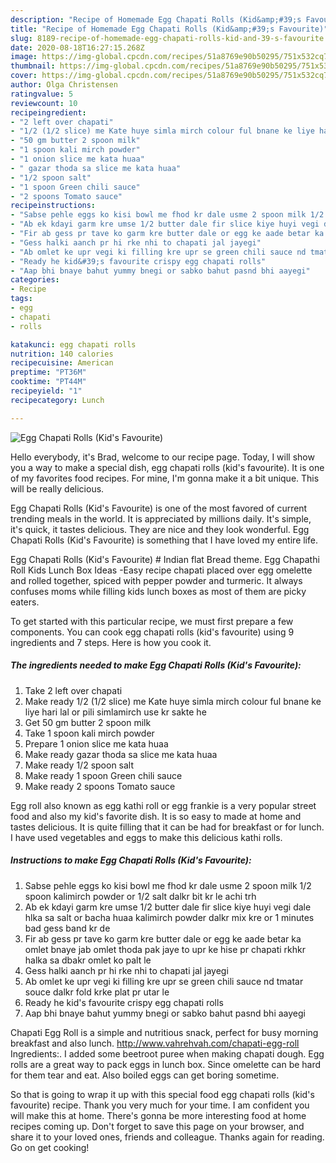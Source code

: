 ```yaml
---
description: "Recipe of Homemade Egg Chapati Rolls (Kid&amp;#39;s Favourite)"
title: "Recipe of Homemade Egg Chapati Rolls (Kid&amp;#39;s Favourite)"
slug: 8189-recipe-of-homemade-egg-chapati-rolls-kid-and-39-s-favourite
date: 2020-08-18T16:27:15.268Z
image: https://img-global.cpcdn.com/recipes/51a8769e90b50295/751x532cq70/egg-chapati-rolls-kids-favourite-recipe-main-photo.jpg
thumbnail: https://img-global.cpcdn.com/recipes/51a8769e90b50295/751x532cq70/egg-chapati-rolls-kids-favourite-recipe-main-photo.jpg
cover: https://img-global.cpcdn.com/recipes/51a8769e90b50295/751x532cq70/egg-chapati-rolls-kids-favourite-recipe-main-photo.jpg
author: Olga Christensen
ratingvalue: 5
reviewcount: 10
recipeingredient:
- "2 left over chapati"
- "1/2 (1/2 slice) me Kate huye simla mirch colour ful bnane ke liye hari lal or pili simlamirch use kr sakte he"
- "50 gm butter 2 spoon milk"
- "1 spoon kali mirch powder"
- "1 onion slice me kata huaa"
- " gazar thoda sa slice me kata huaa"
- "1/2 spoon salt"
- "1 spoon Green chili sauce"
- "2 spoons Tomato sauce"
recipeinstructions:
- "Sabse pehle eggs ko kisi bowl me fhod kr dale usme 2 spoon milk 1/2 spoon kalimirch powder or 1/2 salt dalkr bit kr le achi trh"
- "Ab ek kdayi garm kre umse 1/2 butter dale fir slice kiye huyi vegi dale hlka sa salt or bacha huaa kalimirch powder dalkr mix kre or 1 minutes bad gess band kr de"
- "Fir ab gess pr tave ko garm kre butter dale or egg ke aade betar ka omlet bnaye jab omlet thoda pak jaye to upr ke hise pr chapati rkhkr halka sa dbakr omlet ko palt le"
- "Gess halki aanch pr hi rke nhi to chapati jal jayegi"
- "Ab omlet ke upr vegi ki filling kre upr se green chili sauce nd tmatar souce dalkr fold krke plat pr utar le"
- "Ready he kid&#39;s favourite crispy egg chapati rolls"
- "Aap bhi bnaye bahut yummy bnegi or sabko bahut pasnd bhi aayegi"
categories:
- Recipe
tags:
- egg
- chapati
- rolls

katakunci: egg chapati rolls 
nutrition: 140 calories
recipecuisine: American
preptime: "PT36M"
cooktime: "PT44M"
recipeyield: "1"
recipecategory: Lunch

---
```



![Egg Chapati Rolls (Kid&#39;s Favourite)](https://img-global.cpcdn.com/recipes/51a8769e90b50295/751x532cq70/egg-chapati-rolls-kids-favourite-recipe-main-photo.jpg)

Hello everybody, it's Brad, welcome to our recipe page. Today, I will show you a way to make a special dish, egg chapati rolls (kid&#39;s favourite). It is one of my favorites food recipes. For mine, I'm gonna make it a bit unique. This will be really delicious.

Egg Chapati Rolls (Kid&#39;s Favourite) is one of the most favored of current trending meals in the world. It is appreciated by millions daily. It's simple, it's quick, it tastes delicious. They are nice and they look wonderful. Egg Chapati Rolls (Kid&#39;s Favourite) is something that I have loved my entire life.

Egg Chapati Rolls (Kid&#39;s Favourite) # Indian flat Bread theme. Egg Chapathi Roll Kids Lunch Box Ideas -Easy recipe chapati placed over egg omelette and rolled together, spiced with pepper powder and turmeric. It always confuses moms while filling kids lunch boxes as most of them are picky eaters.


To get started with this particular recipe, we must first prepare a few components. You can cook egg chapati rolls (kid&#39;s favourite) using 9 ingredients and 7 steps. Here is how you cook it.

<!--inarticleads1-->

##### The ingredients needed to make Egg Chapati Rolls (Kid&#39;s Favourite):

1. Take 2 left over chapati
1. Make ready 1/2 (1/2 slice) me Kate huye simla mirch colour ful bnane ke liye hari lal or pili simlamirch use kr sakte he
1. Get 50 gm butter 2 spoon milk
1. Take 1 spoon kali mirch powder
1. Prepare 1 onion slice me kata huaa
1. Make ready  gazar thoda sa slice me kata huaa
1. Make ready 1/2 spoon salt
1. Make ready 1 spoon Green chili sauce
1. Make ready 2 spoons Tomato sauce


Egg roll also known as egg kathi roll or egg frankie is a very popular street food and also my kid&#39;s favorite dish. It is so easy to made at home and tastes delicious. It is quite filling that it can be had for breakfast or for lunch. I have used vegetables and eggs to make this delicious kathi rolls. 

<!--inarticleads2-->

##### Instructions to make Egg Chapati Rolls (Kid&#39;s Favourite):

1. Sabse pehle eggs ko kisi bowl me fhod kr dale usme 2 spoon milk 1/2 spoon kalimirch powder or 1/2 salt dalkr bit kr le achi trh
1. Ab ek kdayi garm kre umse 1/2 butter dale fir slice kiye huyi vegi dale hlka sa salt or bacha huaa kalimirch powder dalkr mix kre or 1 minutes bad gess band kr de
1. Fir ab gess pr tave ko garm kre butter dale or egg ke aade betar ka omlet bnaye jab omlet thoda pak jaye to upr ke hise pr chapati rkhkr halka sa dbakr omlet ko palt le
1. Gess halki aanch pr hi rke nhi to chapati jal jayegi
1. Ab omlet ke upr vegi ki filling kre upr se green chili sauce nd tmatar souce dalkr fold krke plat pr utar le
1. Ready he kid&#39;s favourite crispy egg chapati rolls
1. Aap bhi bnaye bahut yummy bnegi or sabko bahut pasnd bhi aayegi


Chapati Egg Roll is a simple and nutritious snack, perfect for busy morning breakfast and also lunch. http://www.vahrehvah.com/chapati-egg-roll Ingredients:. I added some beetroot puree when making chapati dough. Egg rolls are a great way to pack eggs in lunch box. Since omelette can be hard for them tear and eat. Also boiled eggs can get boring sometime. 

So that is going to wrap it up with this special food egg chapati rolls (kid&#39;s favourite) recipe. Thank you very much for your time. I am confident you will make this at home. There's gonna be more interesting food at home recipes coming up. Don't forget to save this page on your browser, and share it to your loved ones, friends and colleague. Thanks again for reading. Go on get cooking!
